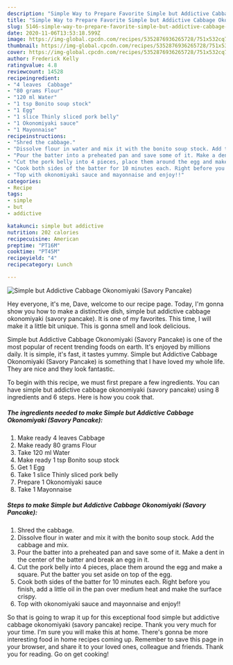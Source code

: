 ```yaml
---
description: "Simple Way to Prepare Favorite Simple but Addictive Cabbage Okonomiyaki (Savory Pancake)"
title: "Simple Way to Prepare Favorite Simple but Addictive Cabbage Okonomiyaki (Savory Pancake)"
slug: 5146-simple-way-to-prepare-favorite-simple-but-addictive-cabbage-okonomiyaki-savory-pancake
date: 2020-11-06T13:53:18.599Z
image: https://img-global.cpcdn.com/recipes/5352876936265728/751x532cq70/simple-but-addictive-cabbage-okonomiyaki-savory-pancake-recipe-main-photo.jpg
thumbnail: https://img-global.cpcdn.com/recipes/5352876936265728/751x532cq70/simple-but-addictive-cabbage-okonomiyaki-savory-pancake-recipe-main-photo.jpg
cover: https://img-global.cpcdn.com/recipes/5352876936265728/751x532cq70/simple-but-addictive-cabbage-okonomiyaki-savory-pancake-recipe-main-photo.jpg
author: Frederick Kelly
ratingvalue: 4.8
reviewcount: 14528
recipeingredient:
- "4 leaves  Cabbage"
- "80 grams Flour"
- "120 ml Water"
- "1 tsp Bonito soup stock"
- "1 Egg"
- "1 slice Thinly sliced pork belly"
- "1 Okonomiyaki sauce"
- "1 Mayonnaise"
recipeinstructions:
- "Shred the cabbage."
- "Dissolve flour in water and mix it with the bonito soup stock. Add the cabbage and mix."
- "Pour the batter into a preheated pan and save some of it. Make a dent in the center of the batter and break an egg in it."
- "Cut the pork belly into 4 pieces, place them around the egg and make a square. Put the batter you set aside on top of the egg."
- "Cook both sides of the batter for 10 minutes each. Right before you finish, add a little oil in the pan over medium heat and make the surface crispy."
- "Top with okonomiyaki sauce and mayonnaise and enjoy!!"
categories:
- Recipe
tags:
- simple
- but
- addictive

katakunci: simple but addictive 
nutrition: 202 calories
recipecuisine: American
preptime: "PT16M"
cooktime: "PT45M"
recipeyield: "4"
recipecategory: Lunch

---
```



![Simple but Addictive Cabbage Okonomiyaki (Savory Pancake)](https://img-global.cpcdn.com/recipes/5352876936265728/751x532cq70/simple-but-addictive-cabbage-okonomiyaki-savory-pancake-recipe-main-photo.jpg)

Hey everyone, it's me, Dave, welcome to our recipe page. Today, I'm gonna show you how to make a distinctive dish, simple but addictive cabbage okonomiyaki (savory pancake). It is one of my favorites. This time, I will make it a little bit unique. This is gonna smell and look delicious.



Simple but Addictive Cabbage Okonomiyaki (Savory Pancake) is one of the most popular of recent trending foods on earth. It's enjoyed by millions daily. It is simple, it's fast, it tastes yummy. Simple but Addictive Cabbage Okonomiyaki (Savory Pancake) is something that I have loved my whole life. They are nice and they look fantastic.


To begin with this recipe, we must first prepare a few ingredients. You can have simple but addictive cabbage okonomiyaki (savory pancake) using 8 ingredients and 6 steps. Here is how you cook that.

<!--inarticleads1-->

##### The ingredients needed to make Simple but Addictive Cabbage Okonomiyaki (Savory Pancake):

1. Make ready 4 leaves  Cabbage
1. Make ready 80 grams Flour
1. Take 120 ml Water
1. Make ready 1 tsp Bonito soup stock
1. Get 1 Egg
1. Take 1 slice Thinly sliced pork belly
1. Prepare 1 Okonomiyaki sauce
1. Take 1 Mayonnaise




<!--inarticleads2-->

##### Steps to make Simple but Addictive Cabbage Okonomiyaki (Savory Pancake):

1. Shred the cabbage.
1. Dissolve flour in water and mix it with the bonito soup stock. Add the cabbage and mix.
1. Pour the batter into a preheated pan and save some of it. Make a dent in the center of the batter and break an egg in it.
1. Cut the pork belly into 4 pieces, place them around the egg and make a square. Put the batter you set aside on top of the egg.
1. Cook both sides of the batter for 10 minutes each. Right before you finish, add a little oil in the pan over medium heat and make the surface crispy.
1. Top with okonomiyaki sauce and mayonnaise and enjoy!!




So that is going to wrap it up for this exceptional food simple but addictive cabbage okonomiyaki (savory pancake) recipe. Thank you very much for your time. I'm sure you will make this at home. There's gonna be more interesting food in home recipes coming up. Remember to save this page in your browser, and share it to your loved ones, colleague and friends. Thank you for reading. Go on get cooking!
